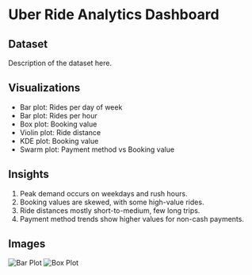 # Uber Ride Analytics Dashboard

## Dataset
Description of the dataset here.

## Visualizations
- Bar plot: Rides per day of week
- Bar plot: Rides per hour
- Box plot: Booking value
- Violin plot: Ride distance
- KDE plot: Booking value
- Swarm plot: Payment method vs Booking value

## Insights
1. Peak demand occurs on weekdays and rush hours.
2. Booking values are skewed, with some high-value rides.
3. Ride distances mostly short-to-medium, few long trips.
4. Payment method trends show higher values for non-cash payments.

## Images
![Bar Plot](images/plot.png)
![Box Plot](images/plot3.png)
